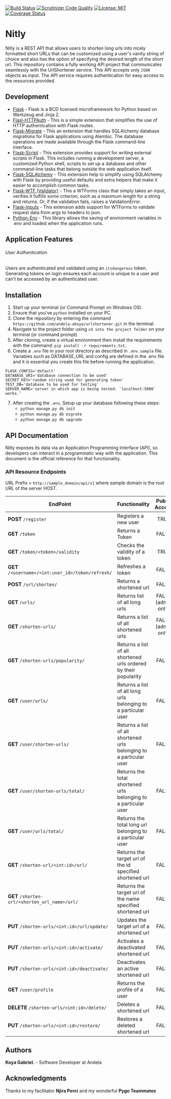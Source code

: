 [![Build Status](https://travis-ci.org/andela-akoya/urlshortener.svg?branch=front-end-design)](https://travis-ci.org/andela-akoya/urlshortener)
[![Scrutinizer Code Quality](https://scrutinizer-ci.com/g/andela-akoya/urlshortener/badges/quality-score.png?b=front-end-design)](https://scrutinizer-ci.com/g/andela-akoya/urlshortener/?branch=front-end-design)
[![License: MIT](https://img.shields.io/badge/License-MIT-yellow.svg)](https://opensource.org/licenses/MIT)
[![Coverage Status](https://coveralls.io/repos/github/andela-akoya/urlshortener/badge.svg?branch=front-end-design)](https://coveralls.io/github/andela-akoya/urlshortener?branch=front-end-design)
# Nitly
Nitly is a REST API that allows users to shorten long urls into nicely formatted short URLs that can be customized using a user's vanity string of choice and also has the option of specifying the desired length of the short url. 
This repository contains a fully working API project that communicates seamlessly with the UrlShortener service. This API accepts only `JSON` objects as input. The API service requires authentication for easy access to the resources provided.

## Development
* [Flask](http://flask.pocoo.org/) - Flask is a BCD licensed microframework for Python based on Werkzeug and Jinja 2.
* [Flasl-HTTPAuth](https://flask-httpauth.readthedocs.io/en/latest/) - This is a simple extension that simplifies the use of HTTP authentication with Flask routes.
* [Flask-Migrate](https://flask-migrate.readthedocs.io/en/latest/) - This an extension that handles SQLAlchemy database migrations for Flask applications using Alembic. The database operations are made available through the Flask command-line interface.
* [Flask-Script](https://flask-script.readthedocs.io/en/latest/) - This extension provides support for writing external scripts in Flask. This includes running a development server, a customized Python shell, scripts to set up a database and other command-line tasks that belong outside the web application itself.
* [Flask-SQLAlchemy](http://flask-sqlalchemy.pocoo.org/2.1/) - This extension help to simplify using SQLAlchemy with Flask by providing useful defaults and extra helpers that make it easier to accomplish common tasks.
* [Flask-WTF (Validator)](http://wtforms.readthedocs.io/en/latest/validators.html) - This a WTForms class that simply takes an input, verifies it fulfills some criterion, such as a maximum length for a string and returns. Or, if the validation fails, raises a ValidationError.
* [Flask-Inputs](http://pythonhosted.org/Flask-Inputs/) - This extension adds support for WTForms to validate request data from args to headers to json.
* [Python-Env](https://github.com/mattseymour/python-env) - This library allows the saving of environment variables in .env and loaded when the application runs.

## Application Features
###### User Authentication
Users are authenticated and validated using an `itsdangerous` token. Generating tokens on login ensures each account is unique to a user and can't be accessed by an authenticated user.

## Installation
1. Start up your terminal (or Command Prompt on Windows OS).
2. Ensure that you've `python` installed on your PC.
3. Clone the repository by entering the command `https://github.com/andela-akoya/urlshortener.git` in the terminal.
4. Navigate to the project folder using `cd into the project folder` on your terminal (or command prompt)
5. After cloning, create a virtual environment then install the requirements with the command:
`pip install -r requirements.txt`.
6. Create a `.env` file in your root directory as described in `.env.sample` file. Variables such as DATABASE_URL and config are defined in the .env file and it is essential you create this file before running the application.
```
FLASK_CONFIG='default'
DATABASE_URI='database connection to be used'
SECRET_KEY='random string used for generating token'
TEST_DB='database to be used for testing'
SERVER_NAME='server in which app is being tested: `localhost:5000` works.'
```
7. After creating the `.env`, Setup up your database following these steps: 
    * `python manage.py db init`
    * `python manage.py db migrate`
    * `python manage.py db upgrade`
    
## API Documentation
Nitly exposes its data via an Application Programming Interface (API), so developers can interact in a programmatic way with the application. This document is the official reference for that functionality.

### API Resource Endpoints

URL Prefix = `http://sample_domain/api/v1` where sample domain is the root URL of the server HOST.


| EndPoint                                 | Functionality                 | Public Access|
| -----------------------------------------|-----------------------------|:-------------:|
| **POST** `/register`            | Registers a new user              |    TRUE    |
| **GET** `/token`        | Returns a Token  |    FALSE      |
| **GET** `/token/<token>/validity`           | Checks the validity of a token  |    TRUE    |
| **GET** `/<username>/<int:user_id>/token/refresh/`         | Refreshes a token  |    FALSE     |
| **POST** `/url/shorten/         `            | Returns a shortened url  | FALSE      |
| **GET** `/urls/`       | Returns list of all long urls       |    FALSE (admin only)     |
| **GET** `/shorten-urls/`        | Returns a list of all shortened urls      |    FALSE (admin only)    |
| **GET** `/shorten-urls/popularity/`             | Returns a list of all shortened urls ordered by their popularity |  FALSE   |
| **GET** `/user/urls/`                     | Returns a list of all long urls belonging to a particular user              |    FALSE     |
| **GET** `/user/shorten-urls/`                 | Returns a list of all shortened urls belonging to a particular user               |    FALSE     |
| **GET** `/user/shorten-urls/total/`                  | Returns the total shortened urls  belonging to a particular user          |    FALSE     |
| **GET** `/user/urls/total/` | Returns the total long url belonging to a particular user|   FALSE |
| **GET** `/shorten-url/<int:id>/url/`      | Returns the target url of the id specified shortened url       |    FALSE     |
| **GET** `/shorten-url/<shorten_url_name>/url/`    | Returns the  target url of the name specified shortened url   |    FALSE     |
| **PUT** `/shorten-urls/<int:id>/url/update/` | Updates the target url of a shortened url |    FALSE     |
| **PUT** `/shorten-urls/<int:id>/activate/` | Activates a deactivated shortened url |    FALSE     |
| **PUT** `/shorten-urls/<int:id>/deactivate/` | Deactivates an active shortened url|    FALSE     |
| **GET** `/user/profile` | Returns the profile of a user |    FALSE     |
| **DELETE** `/shorten-urls/<int:id>/delete/` | Deletes a shortened url |    FALSE     |
| **PUT** `/shorten-urls/<int:id>/restore/` | Restores a deleted shortened url |    FALSE     |


## Authors

**Koya Gabriel.** - Software Developer at Andela

## Acknowledgments

Thanks to my facilitator **Njira Perci** and my wonderful **Pygo Teammates**